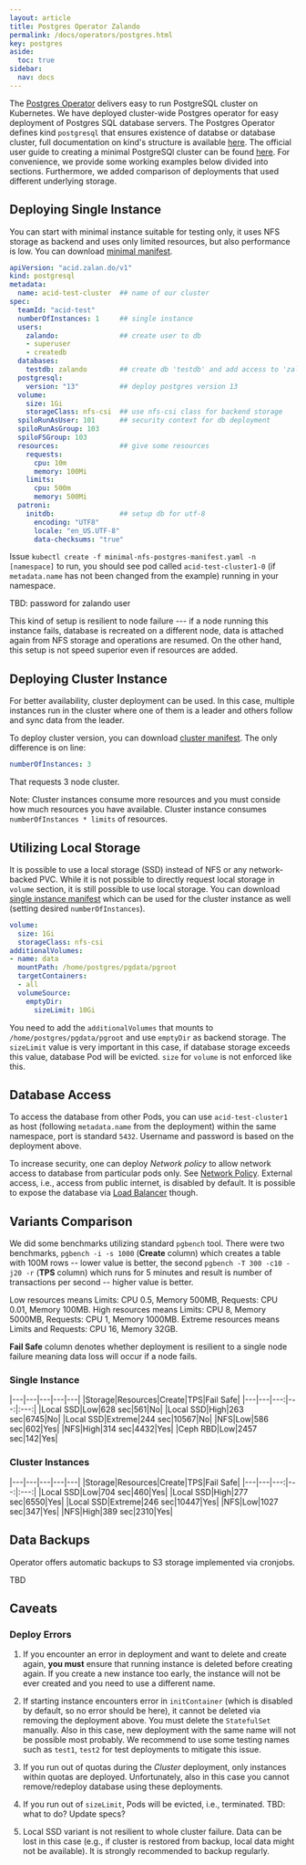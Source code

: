 ```yaml
---
layout: article
title: Postgres Operator Zalando
permalink: /docs/operators/postgres.html
key: postgres
aside:
  toc: true
sidebar:
  nav: docs
---
```


The [Postgres Operator](https://opensource.zalando.com/postgres-operator/) delivers easy to run PostgreSQL cluster on Kubernetes. We have deployed cluster-wide Postgres operator for easy deployment of Postgres SQL database servers. The Postgres Operator defines kind `postgresql` that ensures existence of databse or database cluster, full documentation on kind's structure is available [here](https://postgres-operator.readthedocs.io/en/latest/reference/cluster_manifest/). The official user guide to creating a minimal PostgreSQl cluster can be found [here](https://postgres-operator.readthedocs.io/en/latest/user/). For convenience, we provide some working examples below divided into sections. Furthermore, we added comparison of deployments that used different underlying storage.

## Deploying Single Instance 

You can start with minimal instance suitable for testing only, it uses NFS storage as backend and uses only limited resources, but also performance is low. You can download [minimal manifest](/docs/postgres/minimal-nfs-postgres-manifest.yaml). 

```yaml
apiVersion: "acid.zalan.do/v1"
kind: postgresql
metadata:
  name: acid-test-cluster  ## name of our cluster
spec:
  teamId: "acid-test"
  numberOfInstances: 1     ## single instance
  users:
    zalando:               ## create user to db
    - superuser
    - createdb
  databases:            
    testdb: zalando        ## create db 'testdb' and add access to 'zalando' user
  postgresql:
    version: "13"          ## deploy postgres version 13
  volume:
    size: 1Gi            
    storageClass: nfs-csi  ## use nfs-csi class for backend storage
  spiloRunAsUser: 101      ## security context for db deployment
  spiloRunAsGroup: 103
  spiloFSGroup: 103
  resources:               ## give some resources
    requests:
      cpu: 10m
      memory: 100Mi
    limits:
      cpu: 500m
      memory: 500Mi
  patroni:
    initdb:                ## setup db for utf-8
      encoding: "UTF8"
      locale: "en_US.UTF-8"
      data-checksums: "true"
```

Issue `kubectl create -f minimal-nfs-postgres-manifest.yaml -n [namespace]` to run, you should see pod called `acid-test-cluster1-0` (if `metadata.name` has not been changed from the example) running in your namespace.

TBD: password for zalando user

This kind of setup is resilient to node failure --- if a node running this instance fails, database is recreated on a different node, data is attached again from NFS storage and operations are resumed. On the other hand, this setup is not speed superior even if resources are added.

## Deploying Cluster Instance

For better availability, cluster deployment can be used. In this case, multiple instances run in the cluster where one of them is a leader and others follow and sync data from the leader.

To deploy cluster version, you can download [cluster manifest](/docs/postgres/cluster-nfs-postgres-manifest.yaml). The only difference is on line:

```yaml
numberOfInstances: 3
```

That requests 3 node cluster.

Note: Cluster instances consume more resources and you must conside how much resources you have available. Cluster instance consumes `numberOfInstances * limits` of resources.

## Utilizing Local Storage

It is possible to use a local storage (SSD) instead of NFS or any network-backed PVC. While it is not possible to directly request local storage in `volume` section, it is still possible to use local storage. You can download [single instance manifest](/docs/postgres/minimal-local-postgres-manifest.yaml) which can be used for the cluster instance as well (setting desired `numberOfInstances`).

```yaml
volume:
  size: 1Gi
  storageClass: nfs-csi
additionalVolumes:
- name: data
  mountPath: /home/postgres/pgdata/pgroot
  targetContainers:
  - all
  volumeSource:
    emptyDir:
      sizeLimit: 10Gi
```

You need to add the `additionalVolumes` that mounts to `/home/postgres/pgdata/pgroot` and use `emptyDir` as backend storage. The `sizeLimit` value is very important in this case, if database storage exceeds this value, database Pod will be evicted. `size` for `volume` is not enforced like this.

## Database Access 

To access the database from other Pods, you can use `acid-test-cluster1` as host (following `metadata.name` from the deployment) within the same namespace, port is standard `5432`. Username and password is based on the deployment above. 

To increase security, one can deploy *Network policy* to allow network access to database from particular pods only. See [Network Policy](/docs/security.html). External access, i.e., access from public internet, is disabled by default. It is possible to expose the database via [Load Balancer](/docs/kubectl-expose.html#other-applications) though.

## Variants Comparison

We did some benchmarks utilizing standard `pgbench` tool. There were two benchmarks, `pgbench -i -s 1000` (**Create** column) which creates a table with 100M rows -- lower value is better, the second `pgbench -T 300 -c10 -j20 -r` (**TPS** column) which runs for 5 minutes and result is number of transactions per second -- higher value is better. 

Low resources means Limits: CPU 0.5, Memory 500MB, Requests: CPU 0.01, Memory 100MB. High resources means Limits: CPU 8, Memory 5000MB, Requests: CPU 1, Memory 1000MB. Extreme resources means Limits and Requests: CPU 16, Memory 32GB.

**Fail Safe** column denotes whether deployment is resilient to a single node failure meaning data loss will occur if a node fails.

### Single Instance

|---|---|---|---|---|
|Storage|Resources|Create|TPS|Fail Safe|
|---|---|---:|---:|:---:|
|Local SSD|Low|628 sec|561|No|
|Local SSD|High|263 sec|6745|No|
|Local SSD|Extreme|244 sec|10567|No|
|NFS|Low|586 sec|602|Yes|
|NFS|High|314 sec|4432|Yes|
|Ceph RBD|Low|2457 sec|142|Yes|

### Cluster Instances

|---|---|---|---|---|
|Storage|Resources|Create|TPS|Fail Safe|
|---|---|---:|---:|:---:|
|Local SSD|Low|704 sec|460|Yes|
|Local SSD|High|277 sec|6550|Yes|
|Local SSD|Extreme|246 sec|10447|Yes|
|NFS|Low|1027 sec|347|Yes|
|NFS|High|389 sec|2310|Yes|

## Data Backups

Operator offers automatic backups to S3 storage implemented via cronjobs.

TBD

## Caveats

### Deploy Errors

1. If you encounter an error in deployment and want to delete and create again, **you must** ensure that running instance is deleted before creating again. If you create a new instance too early, the instance will not be ever created and you need to use a different name. 

2. If starting instance encounters error in `initContainer` (which is disabled by default, so no error should be here), it cannot be deleted via removing the deployment above. You must delete the `StatefulSet` manually. Also in this case, new deployment with the same name will not be possible most probably. We recommend to use some testing names such as `test1`, `test2` for test deployments to mitigate this issue.

3. If you run out of quotas during the *Cluster* deployment, only instances within quotas are deployed. Unfortunately, also in this case you cannot remove/redeploy database using these deployments.

4. If you run out of `sizeLimit`, Pods will be evicted, i.e., terminated. TBD: what to do? Update specs?

5. Local SSD variant is not resilient to whole cluster failure. Data can be lost in this case (e.g., if cluster is restored from backup, local data might not be available). It is strongly recommended to backup regularly.
